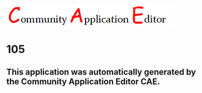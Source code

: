 ![CAE](https://github.com/GHProjectsTest/CAE-Deployment-Temp/blob/master/img/logo.png)  

105
===================


This application was automatically generated by the Community Application Editor CAE.  
---------------
